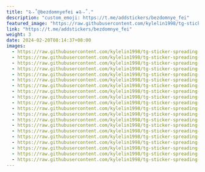```yaml
---
title: "༉‧₊˚@bezdomnyefei ❀༉‧₊˚."
description: "custom_emoji: https://t.me/addstickers/bezdomnye_fei"
featured_image: "https://raw.githubusercontent.com/kylelin1998/tg-sticker-spreading-worldwide-images/main/img/0f4e1bed-22b9-4fa7-99cd-3b1229cfc355.jpg"
link: "https://t.me/addstickers/bezdomnye_fei"
weight: 3
date: 2024-02-20T08:14:37+08:00
images:
  - https://raw.githubusercontent.com/kylelin1998/tg-sticker-spreading-worldwide-images/main/img/0f4e1bed-22b9-4fa7-99cd-3b1229cfc355.jpg
  - https://raw.githubusercontent.com/kylelin1998/tg-sticker-spreading-worldwide-images/main/img/81f255ea-6dda-49d1-870c-ae0dbd11e878.jpg
  - https://raw.githubusercontent.com/kylelin1998/tg-sticker-spreading-worldwide-images/main/img/66964112-c1a5-41f0-a367-5261bf36abab.jpg
  - https://raw.githubusercontent.com/kylelin1998/tg-sticker-spreading-worldwide-images/main/img/37e122b8-5bd1-4251-a130-8f5996a4a49c.jpg
  - https://raw.githubusercontent.com/kylelin1998/tg-sticker-spreading-worldwide-images/main/img/6086c81c-8742-4715-94fc-01b8b969b745.jpg
  - https://raw.githubusercontent.com/kylelin1998/tg-sticker-spreading-worldwide-images/main/img/01821226-a2e1-4ff1-9a92-3bd4c271749b.jpg
  - https://raw.githubusercontent.com/kylelin1998/tg-sticker-spreading-worldwide-images/main/img/8a58a598-d8c7-4867-9fe3-5da7db2fb967.jpg
  - https://raw.githubusercontent.com/kylelin1998/tg-sticker-spreading-worldwide-images/main/img/5a45bb23-ab19-4944-bf6c-410f1d55c6d5.jpg
  - https://raw.githubusercontent.com/kylelin1998/tg-sticker-spreading-worldwide-images/main/img/84e2f963-e243-48a6-a785-c7a6b775ef60.jpg
  - https://raw.githubusercontent.com/kylelin1998/tg-sticker-spreading-worldwide-images/main/img/1984d9f2-091e-4633-818c-237c8c7a25c9.jpg
  - https://raw.githubusercontent.com/kylelin1998/tg-sticker-spreading-worldwide-images/main/img/d3ead7e7-8b22-4525-aebd-1096d1dd13df.jpg
  - https://raw.githubusercontent.com/kylelin1998/tg-sticker-spreading-worldwide-images/main/img/f5b32e65-e352-48b7-b87b-896330f62291.jpg
  - https://raw.githubusercontent.com/kylelin1998/tg-sticker-spreading-worldwide-images/main/img/59b09f93-7871-4591-a2c5-aa30ee928146.jpg
  - https://raw.githubusercontent.com/kylelin1998/tg-sticker-spreading-worldwide-images/main/img/2084400f-98be-4419-9d0b-9255568d279b.jpg
  - https://raw.githubusercontent.com/kylelin1998/tg-sticker-spreading-worldwide-images/main/img/009beead-84dd-41f7-88f4-717161c69b54.jpg
  - https://raw.githubusercontent.com/kylelin1998/tg-sticker-spreading-worldwide-images/main/img/6502a9f0-91af-46d2-8086-d080bed83098.jpg
  - https://raw.githubusercontent.com/kylelin1998/tg-sticker-spreading-worldwide-images/main/img/85c0eec6-4e21-465c-b2b3-12555ca0541b.jpg
  - https://raw.githubusercontent.com/kylelin1998/tg-sticker-spreading-worldwide-images/main/img/a0a21ffd-7958-4b72-95d9-011817fed5bc.jpg
  - https://raw.githubusercontent.com/kylelin1998/tg-sticker-spreading-worldwide-images/main/img/5eb40b90-e353-4066-b1ae-e3ac8c8e4e9f.jpg
  - https://raw.githubusercontent.com/kylelin1998/tg-sticker-spreading-worldwide-images/main/img/433457bc-d512-4589-9a01-034db3db4016.jpg
---
```

